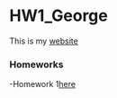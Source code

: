 # HW1_George
This is my [website](https://jg2268.github.io/HW_George/)


### Homeworks
-Homework 1[here](https://jg2268.github.io/HW_George/Homeworks/Homework_1/HW_1George.html)